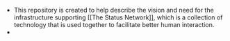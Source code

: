 - This repository is created to help describe the vision and need for the infrastructure supporting [[The Status Network]], which is a collection of technology that is used together to facilitate better human interaction.
-
